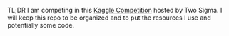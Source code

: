 TL;DR
I am competing in this [Kaggle Competition](https://www.kaggle.com/c/two-sigma-financial-news) hosted by Two Sigma. I will keep this repo to be organized and to put the resources I use and potentially some code.
